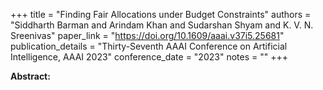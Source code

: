 +++
title = "Finding Fair Allocations under Budget Constraints"
authors = "Siddharth Barman and Arindam Khan and Sudarshan Shyam and K. V. N. Sreenivas"
paper_link = "https://doi.org/10.1609/aaai.v37i5.25681"
publication_details = "Thirty-Seventh AAAI Conference on Artificial Intelligence,  AAAI 2023"
conference_date = "2023"
notes = ""
+++

<b>Abstract:</b>
